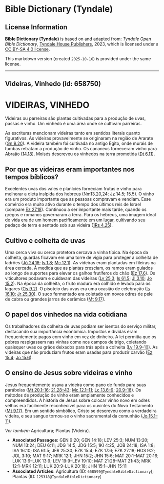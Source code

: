 # Bible Dictionary (Tyndale)

## License Information

**Bible Dictionary (Tyndale)** is based on and adapted from: _Tyndale Open Bible Dictionary_, [Tyndale House Publishers](https://tyndaleopenresources.com/), 2023, which is licensed under a [CC BY-SA 4.0 license](https://creativecommons.org/licenses/by-sa/4.0/legalcode.en).

This markdown version (created `2025-10-16`) is provided under the same license.



--------------------------------

## Videiras, Vinhedo (id: 658750)

VIDEIRAS, VINHEDO
=================

Videiras ou parreiras são plantas cultivadas para a produção de uvas, passas e vinho. Um vinhedo é uma área onde se cultivam parreiras.

As escrituras mencionam videiras tanto em sentidos literais quanto figurativos. As videiras provavelmente se originaram na região de Ararate ([Gn 9\.20](https://ref.ly/Gen9:20)). A videira também foi cultivada no antigo Egito, onde murais de tumbas retratam a produção de vinho. Os cananeus forneceram vinho para Abraão ([14\.18](https://ref.ly/Gen14:18)). Moisés descreveu os vinhedos na terra prometida ([Dt 6\.11](https://ref.ly/Deut6:11)).

Por que as videiras eram importantes nos tempos bíblicos?
---------------------------------------------------------

Excelentes uvas dos vales e planícies forneciam frutas e vinho para melhorar a dieta insípida dos hebreus ([Nm13\.20,24](https://ref.ly/Num13:20,Num13:24); [Jz 14\.5](https://ref.ly/Judg14:5); [15\.5](https://ref.ly/Judg15:5)). O vinho era um produto importante que as pessoas compravam e vendiam. Esse comércio era muito ativo durante o tempo dos últimos reis de Israel (compare [Ez 27\.18](https://ref.ly/Ezek27:18)). Continuou a ser importante mais tarde, quando os gregos e romanos governaram a terra. Para os hebreus, uma imagem ideal de vida era de um homem pacificamente em um lugar, cultivando seu pedaço de terra e sentado sob sua videira ([1Rs 4\.25](https://ref.ly/1Kgs4:25)).

Cultivo e colheita de uvas
--------------------------

Uma cerca viva ou cerca protetora cercava a vinha típica. Na época da colheita, guardas ficavam em uma torre de vigia para proteger a colheita de ladrões ([Jó 24\.18](https://ref.ly/Job24:18); [Is 1\.8](https://ref.ly/Isa1:8); [Mc 12\.1](https://ref.ly/Mark12:1)). As videiras eram plantadas em fileiras na área cercada. À medida que as plantas cresciam, os ramos eram guiados ao longo de suportes para elevar os galhos frutíferos do chão ([Ez 17\.6](https://ref.ly/Ezek17:6)). Os viticultores podavam e cuidavam das videiras ([Lv 25\.3](https://ref.ly/Lev25:3); [Is 61\.5](https://ref.ly/Isa61:5); [Jl 3\.10](https://ref.ly/Joel3:10); [Jo 15\.2](https://ref.ly/John15:2)). Na época da colheita, o fruto maduro era colhido e levado para os lagares ([Os 9\.2](https://ref.ly/Hos9:2)). O pisoteio das uvas era uma ocasião de celebração ([Is 16\.10](https://ref.ly/Isa16:10); [Jr 25\.30](https://ref.ly/Jer25:30)). O suco fermentado era coletado em novos odres de pele de cabra ou grandes jarros de cerâmica ([Mt 9\.17](https://ref.ly/Matt9:17)).

O papel dos vinhedos na vida cotidiana
--------------------------------------

Os trabalhadores da colheita de uvas podiam ser isentos do serviço militar, destacando sua importância econômica. Impostos e dívidas eram frequentemente pagos com vinho em vez de dinheiro. A lei permitia que os pobres respigassem nas vinhas como nos campos de trigo, coletando quaisquer uvas ou grãos deixados para trás após a colheita ([Lv 19\.9–10](https://ref.ly/Lev19:9-Lev19:10)). As videiras que não produziam frutos eram usadas para produzir carvão ([Ez 15\.4](https://ref.ly/Ezek15:4); [Jo 15\.6](https://ref.ly/John15:6)).

O ensino de Jesus sobre videiras e vinho
----------------------------------------

Jesus frequentemente usava a videira como pano de fundo para suas parábolas ([Mt 20\.1–16](https://ref.ly/Matt20:1-Matt20:16); [21\.28–43](https://ref.ly/Matt21:28-Matt21:43); [Mc 12\.1–11](https://ref.ly/Mark12:1-Mark12:11); [Lc 13\.6–9](https://ref.ly/Luke13:6-Luke13:9); [20\.9–18](https://ref.ly/Luke20:9-Luke20:18)). Os métodos de produção de vinho eram amplamente conhecidos e compreendidos. A história de Jesus sobre colocar vinho novo em odres velhos era facilmente reconhecível para os ouvintes do Novo Testamento ([Mt 9\.17](https://ref.ly/Matt9:17)). Em um sentido simbólico, Cristo se descreveu como a verdadeira videira, e seu sangue tornou\-se o vinho sacramental da comunhão ([Jo 15\.1–11](https://ref.ly/John15:1-John15:11)).

*Ver também* Agricultura; Plantas (Videira).

* **Associated Passages:** GEN 9:20; GEN 14:18; LEV 25:3; NUM 13:20; NUM 13:24; DEU 6:11; JDG 14:5; JDG 15:5; 1KI 4:25; JOB 24:18; ISA 1:8; ISA 16:10; ISA 61:5; JER 25:30; EZK 15:4; EZK 17:6; EZK 27:18; HOS 9:2; JOL 3:10; MAT 9:17; MRK 12:1; JHN 15:2; JHN 15:6; MAT 20:1–MAT 20:16; LUK 13:6–LUK 13:9; LEV 19:9–LEV 19:10; MAT 21:28–MAT 21:43; MRK 12:1–MRK 12:11; LUK 20:9–LUK 20:18; JHN 15:1–JHN 15:11
* **Associated Articles:** Agricultura (ID: `658599@TyndaleBibleDictionary`); Plantas (ID: `125318@TyndaleBibleDictionary`)

